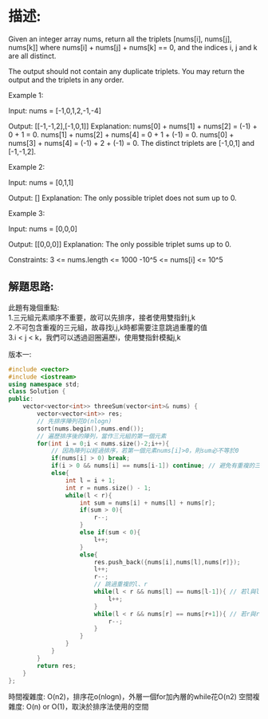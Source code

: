 # 描述:
Given an integer array nums, return all the triplets [nums[i], nums[j], nums[k]] where nums[i] + nums[j] + nums[k] == 0, and the indices i, j and k are all distinct.

The output should not contain any duplicate triplets. You may return the output and the triplets in any order.

Example 1:

Input: nums = [-1,0,1,2,-1,-4]

Output: [[-1,-1,2],[-1,0,1]]
Explanation:
nums[0] + nums[1] + nums[2] = (-1) + 0 + 1 = 0.
nums[1] + nums[2] + nums[4] = 0 + 1 + (-1) = 0.
nums[0] + nums[3] + nums[4] = (-1) + 2 + (-1) = 0.
The distinct triplets are [-1,0,1] and [-1,-1,2].

Example 2:

Input: nums = [0,1,1]

Output: []
Explanation: The only possible triplet does not sum up to 0.

Example 3:

Input: nums = [0,0,0]

Output: [[0,0,0]]
Explanation: The only possible triplet sums up to 0.

Constraints:
3 <= nums.length <= 1000
-10^5 <= nums[i] <= 10^5

## 解題思路:  
此題有幾個重點:    
1.三元組元素順序不重要，故可以先排序，接者使用雙指針j,k  
2.不可包含重複的三元組，故尋找i,j,k時都需要注意跳過重覆的值  
3.i < j < k，我們可以透過迴圈遍歷i，使用雙指針模擬j,k

版本一:
```C++
#include <vector>
#include <iostream>
using namespace std;
class Solution {
public:
    vector<vector<int>> threeSum(vector<int>& nums) {
        vector<vector<int>> res;
        // 先排序陣列花O(nlogn)
        sort(nums.begin(),nums.end());
        // 遍歷排序後的陣列，當作三元組的第一個元素
        for(int i = 0;i < nums.size()-2;i++){
            // 因為陣列以經過排序，若第一個元素nums[i]>0，則sum必不等於0
            if(nums[i] > 0) break;
            if(i > 0 && nums[i] == nums[i-1]) continue; // 避免有重複的三元組頭元素
            else{
                int l = i + 1;
                int r = nums.size() - 1;
                while(l < r){
                    int sum = nums[i] + nums[l] + nums[r];
                    if(sum > 0){
                        r--;
                    }
                    else if(sum < 0){
                        l++;
                    }
                    else{
                        res.push_back({nums[i],nums[l],nums[r]});
                        l++;
                        r--;
                        // 跳過重複的l、r
                        while(l < r && nums[l] == nums[l-1]){ // 若l與l-1個元素值相同，跳過
                            l++;
                        }
                        while(l < r && nums[r] == nums[r+1]){ // 若r與r+1個元素值相同，跳過
                            r--;
                        }
                    }
                }
            }
        }
        return res;
    }
};

```
時間複雜度: O(n2)，排序花o(nlogn)，外層一個for加內層的while花O(n2)
空間複雜度: O(n) or O(1)，取決於排序法使用的空間